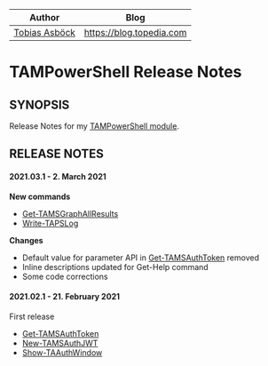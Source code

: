 | Author                                                      | Blog                     |
| ----------------------------------------------------------- | ------------------------ |
|[Tobias Asböck](https://www.linkedin.com/in/tobiasasboeck/) |https://blog.topedia.com |

# TAMPowerShell Release Notes

## SYNOPSIS

Release Notes for my [TAMPowerShell module](/Documentation/Module/TAMPowerShell.md). 

## RELEASE NOTES

#### 2021.03.1 - 2. March 2021
**New commands**
- [Get-TAMSGraphAllResults](/Documentation/Get-TAMSGraphAllResults.md)
- [Write-TAPSLog](/Documentation/Write-TAPSLog.md)

**Changes**
- Default value for parameter API in [Get-TAMSAuthToken](/Documentation/Get-TAMSAuthToken.md) removed
- Inline descriptions updated for Get-Help command  
- Some code corrections


#### 2021.02.1 - 21. February 2021
First release
- [Get-TAMSAuthToken](/Documentation/Get-TAMSAuthToken.md)  
- [New-TAMSAuthJWT](/Documentation/New-TAMSAuthJWT.md)  
- [Show-TAAuthWindow](/Documentation/Show-TAAuthWindow.md)  

